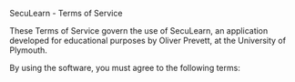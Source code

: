 SecuLearn - Terms of Service

These Terms of Service govern the use of SecuLearn, an application developed for educational purposes by Oliver Prevett, at the University of Plymouth.

By using the software, you must agree to the following terms:
